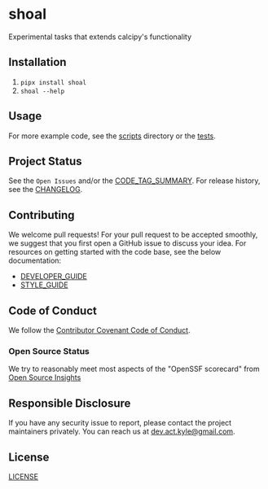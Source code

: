 # shoal

Experimental tasks that extends calcipy's functionality

## Installation

1. `pipx install shoal`
1. `shoal --help`

## Usage

<!-- < TODO: Show an example (screenshots, terminal recording, etc.) > -->

For more example code, see the [scripts] directory or the [tests].

## Project Status

See the `Open Issues` and/or the [CODE_TAG_SUMMARY]. For release history, see the [CHANGELOG].

## Contributing

We welcome pull requests! For your pull request to be accepted smoothly, we suggest that you first open a GitHub issue to discuss your idea. For resources on getting started with the code base, see the below documentation:

- [DEVELOPER_GUIDE]
- [STYLE_GUIDE]

## Code of Conduct

We follow the [Contributor Covenant Code of Conduct][contributor-covenant].

### Open Source Status

We try to reasonably meet most aspects of the "OpenSSF scorecard" from [Open Source Insights](https://deps.dev/pypi/shoal)

## Responsible Disclosure

If you have any security issue to report, please contact the project maintainers privately. You can reach us at [dev.act.kyle@gmail.com](mailto:dev.act.kyle@gmail.com).

## License

[LICENSE]

[changelog]: https://shoal.kyleking.me/docs/CHANGELOG
[code_tag_summary]: https://shoal.kyleking.me/docs/CODE_TAG_SUMMARY
[contributor-covenant]: https://www.contributor-covenant.org
[developer_guide]: https://shoal.kyleking.me/docs/DEVELOPER_GUIDE
[license]: https://github.com/kyleking/shoal/blob/main/LICENSE
[scripts]: https://github.com/kyleking/shoal/blob/main/scripts
[style_guide]: https://shoal.kyleking.me/docs/STYLE_GUIDE
[tests]: https://github.com/kyleking/shoal/blob/main/tests
